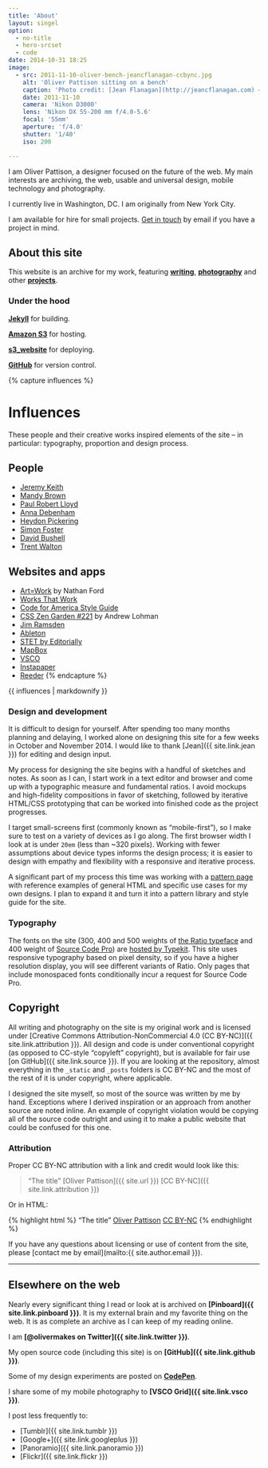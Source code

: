 ```yaml
---
title: 'About'
layout: singel
option:
  - no-title
  - hero-srcset
  - code
date: 2014-10-31 18:25
image:
  - src: 2011-11-10-oliver-bench-jeancflanagan-ccbync.jpg
    alt: 'Oliver Pattison sitting on a bench'
    caption: 'Photo credit: [Jean Flanagan](http://jeancflanagan.com) – CC BY-NC'
    date: 2011-11-10
    camera: 'Nikon D3000'
    lens: 'Nikon DX 55-200 mm f/4.0-5.6'
    focal: '55mm'
    aperture: 'f/4.0'
    shutter: '1/40'
    iso: 200

---
```


I am Oliver Pattison, a designer focused on the future of the web. My main interests are archiving, the web, usable and universal design, mobile technology and photography.

I currently live in Washington, DC. I am originally from New York City.

<div class="feature">I am available for hire for small projects. <a href="mailto:{{ site.author.email }}">Get in touch</a> by email if you have a project in mind.</div>

## About this site

This website is an archive for my work, featuring **[writing](/writing)**, **[photography](/photos)** and other **[projects](/projects)**.

### Under the hood

**[Jekyll](http://jekyllrb.com)** for building.

**[Amazon S3](http://aws.amazon.com/s3)** for hosting.

**[s3_website](https://github.com/laurilehmijoki/s3_website)** for deploying.

**[GitHub](https://github.com/opattison/olivermakes)** for version control.

{% capture influences %}
# Influences

These people and their creative works inspired elements of the site – in particular: typography, proportion and design process.

## People

- [Jeremy Keith](https://adactio.com)
- [Mandy Brown](http://aworkinglibrary.com)
- [Paul Robert Lloyd](http://paulrobertlloyd.com)
- [Anna Debenham](http://maban.co.uk)
- [Heydon Pickering](http://www.heydonworks.com)
- [Simon Foster](http://simonfosterdesign.com)
- [David Bushell](http://dbushell.com)
- [Trent Walton](http://trentwalton.com)

## Websites and apps

- [Art=Work](http://artequalswork.com) by Nathan Ford
- [Works That Work](https://worksthatwork.com)
- [Code for America Style Guide](http://style.codeforamerica.org)
- [CSS Zen Garden #221](http://www.csszengarden.com/221/) by Andrew Lohman
- [Jim Ramsden](http://jimramsden.com)
- [Ableton](https://www.ableton.com/en)
- [STET by Editorially](http://stet.editorially.com)
- [MapBox](https://www.mapbox.com)
- [VSCO](http://vsco.co)
- [Instapaper](https://www.instapaper.com)
- [Reeder](http://reederapp.com)
{% endcapture %}

<aside class="ancillary">
{{ influences | markdownify }}
</aside>

### Design and development

It is difficult to design for yourself. After spending too many months planning and delaying, I worked alone on designing this site for a few weeks in October and November 2014. I would like to thank [Jean]({{ site.link.jean }}) for editing and design input.

My process for designing the site begins with a handful of sketches and notes. As soon as I can, I start work in a text editor and browser and come up with a typographic measure and fundamental ratios. I avoid mockups and high-fidelity compositions in favor of sketching, followed by iterative HTML/CSS prototyping that can be worked into finished code as the project progresses.

I target small-screens first (commonly known as “mobile-first”), so I make sure to test on a variety of devices as I go along. The first browser width I look at is under `20em` (less than ~320 pixels). Working with fewer assumptions about device types informs the design process; it is easier to design with empathy and flexibility with a responsive and iterative process.

A significant part of my process this time was working with a [pattern page](/patterns) with reference examples of general HTML and specific use cases for my own designs. I plan to expand it and turn it into a pattern library and style guide for the site.

### Typography

The fonts on the site (300, 400 and 500 weights of [the Ratio typeface](http://cargocollective.com/pstype/Ratio) and 400 weight of [Source Code Pro](http://adobe-fonts.github.io/source-code-pro/)) are [hosted by Typekit](https://typekit.com/colophons/ojm0eig). This site uses responsive typography based on pixel density, so if you have a higher resolution display, you will see different variants of Ratio. Only pages that include monospaced fonts conditionally incur a request for Source Code Pro.

## Copyright

All writing and photography on the site is my original work and is licensed under [Creative Commons Attribution-NonCommercial 4.0 (CC BY-NC)]({{ site.link.attribution }}). All design and code is under conventional copyright (as opposed to CC-style “copyleft” copyright), but is available for fair use [on GitHub]({{ site.link.source }}). If you are looking at the repository, almost everything in the `_static` and `_posts` folders is CC BY-NC and the most of the rest of it is under copyright, where applicable.

I designed the site myself, so most of the source was written by me by hand. Exceptions where I derived inspiration or an approach from another source are noted inline. An example of copyright violation would be copying all of the source code outright and using it to make a public website that could be confused for this one.

### Attribution

Proper CC BY-NC attribution with a link and credit would look like this:

> “The title” [Oliver Pattison]({{ site.url }}) [CC BY-NC]({{ site.link.attribution }})

Or in HTML:

{% highlight html %}
“The title” <a href="{{ site.url }}">Oliver Pattison</a> <a href="{{ site.link.attribution }}">CC BY-NC</a>
{% endhighlight %}

If you have any questions about licensing or use of content from the site, please [contact me by email](mailto:{{ site.author.email }}).

- - -

## Elsewhere on the web

Nearly every significant thing I read or look at is archived on **[Pinboard]({{ site.link.pinboard }})**. It is my external brain and my favorite thing on the web. It is as complete an archive as I can keep of my reading online.

I am **[@olivermakes on Twitter]({{ site.link.twitter }})**.

My open source code (including this site) is on **[GitHub]({{ site.link.github }})**.

Some of my design experiments are posted on **[CodePen](http://codepen.io/opattison/)**.

I share some of my mobile photography to **[VSCO Grid]({{ site.link.vsco }})**.

I post less frequently to:

- [Tumblr]({{ site.link.tumblr }})
- [Google+]({{ site.link.googleplus }})
- [Panoramio]({{ site.link.panoramio }})
- [Flickr]({{ site.link.flickr }})